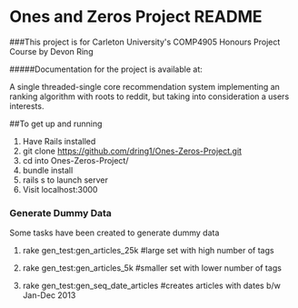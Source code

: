 # Ones and Zeros Project README
###This project is for Carleton University's COMP4905 Honours Project Course by Devon Ring


#####Documentation for the project is available at:

A single threaded-single core recommendation system implementing an ranking algorithm with roots to reddit,
but taking into consideration a users interests.

##To get up and running

1. Have Rails installed
2. git clone https://github.com/dring1/Ones-Zeros-Project.git
3. cd into Ones-Zeros-Project/
4. bundle install
5. rails s to launch server
6. Visit localhost:3000


### Generate Dummy Data

Some tasks have been created to generate dummy data

1. rake gen_test:gen_articles_25k #large set with high number of tags

2. rake gen_test:gen_articles_5k #smaller set with lower number of tags

3. rake gen_test:gen_seq_date_articles #creates articles with dates b/w Jan-Dec 2013
